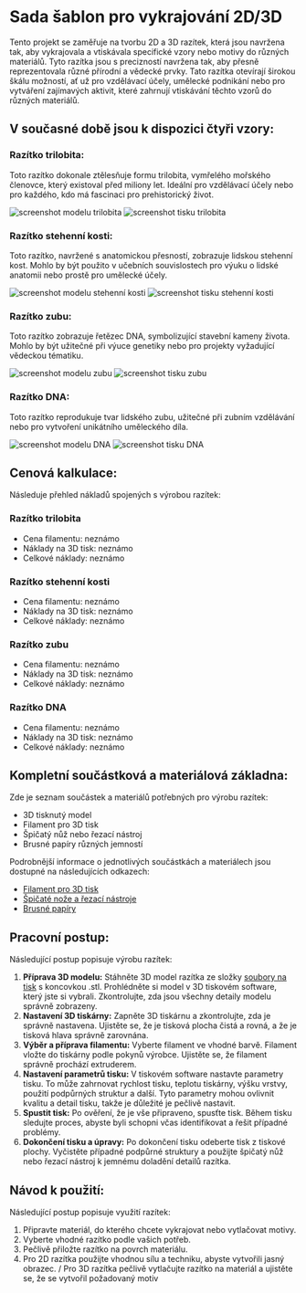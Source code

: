 # Sada šablon pro vykrajování 2D/3D
Tento projekt se zaměřuje na tvorbu 2D a 3D razítek, která jsou navržena tak, aby vykrajovala a vtiskávala specifické vzory nebo motivy do různých materiálů. Tyto razítka jsou s precizností navržena tak, aby přesně reprezentovala různé přírodní a vědecké prvky.
Tato razítka otevírají širokou škálu možností, ať už pro vzdělávací účely, umělecké podnikání nebo pro vytváření zajímavých aktivit, které zahrnují vtiskávání těchto vzorů do různých materiálů.

## V současné době jsou k dispozici čtyři vzory:

### Razítko trilobita:
Toto razítko dokonale ztělesňuje formu trilobita, vymřelého mořského členovce, který existoval před miliony let. Ideální pro vzdělávací účely nebo pro každého, kdo má fascinaci pro prehistorický život.

![screenshot modelu trilobita](https://github.com/pslib-cz/2022-p2a-mme-pppp-PeterHonzejk/blob/main/documentation/img/trilobit_model.jpg)
![screenshot tisku trilobita](https://github.com/pslib-cz/2022-p2a-mme-pppp-PeterHonzejk/blob/main/documentation/img/trilobit_print.png)

###  Razítko stehenní kosti:
Toto razítko, navržené s anatomickou přesností, zobrazuje lidskou stehenní kost. Mohlo by být použito v učebních souvislostech pro výuku o lidské anatomii nebo prostě pro umělecké účely.

![screenshot modelu stehenní kosti](https://github.com/pslib-cz/2022-p2a-mme-pppp-PeterHonzejk/blob/main/documentation/img/bone_model.jpg)
![screenshot tisku stehenní kosti](https://github.com/pslib-cz/2022-p2a-mme-pppp-PeterHonzejk/blob/main/documentation/img/bone_print.jpg)

### Razítko zubu:
Toto razítko zobrazuje řetězec DNA, symbolizující stavební kameny života. Mohlo by být užitečné při výuce genetiky nebo pro projekty vyžadující vědeckou tématiku.

![screenshot modelu zubu](https://github.com/pslib-cz/2022-p2a-mme-pppp-PeterHonzejk/blob/main/documentation/img/tooth_model.png)
![screenshot tisku zubu](https://github.com/pslib-cz/2022-p2a-mme-pppp-PeterHonzejk/blob/main/documentation/img/tooth_print.png)

### Razítko DNA:
Toto razítko reprodukuje tvar lidského zubu, užitečné při zubním vzdělávání nebo pro vytvoření unikátního uměleckého díla.

![screenshot modelu DNA](https://github.com/pslib-cz/2022-p2a-mme-pppp-PeterHonzejk/blob/main/documentation/img/dna_model.png)
![screenshot tisku DNA](https://github.com/pslib-cz/2022-p2a-mme-pppp-PeterHonzejk/blob/main/documentation/img/dna_print.png)

## Cenová kalkulace:
Následuje přehled nákladů spojených s výrobou razítek:

### Razítko trilobita
- Cena filamentu: neznámo
- Náklady na 3D tisk: neznámo
- Celkové náklady: neznámo

###  Razítko stehenní kosti
- Cena filamentu: neznámo
- Náklady na 3D tisk: neznámo
- Celkové náklady: neznámo

### Razítko zubu
- Cena filamentu: neznámo
- Náklady na 3D tisk: neznámo
- Celkové náklady: neznámo

### Razítko DNA
- Cena filamentu: neznámo
- Náklady na 3D tisk: neznámo
- Celkové náklady: neznámo

## Kompletní součástková a materiálová základna:
Zde je seznam součástek a materiálů potřebných pro výrobu razítek:

- 3D tisknutý model
- Filament pro 3D tisk
- Špičatý nůž nebo řezací nástroj
- Brusné papíry různých jemností

Podrobnější informace o jednotlivých součástkách a materiálech jsou dostupné na následujících odkazech:
- [Filament pro 3D tisk](url-to-filament)
- [Špičaté nože a řezací nástroje](url-to-cutting-tools)
- [Brusné papíry](url-to-sandpaper)

## Pracovní postup:
Následující postup popisuje výrobu razítek:

1. **Příprava 3D modelu:** Stáhněte 3D model razítka ze složky [soubory na tisk](https://github.com/pslib-cz/2022-p2a-mme-pppp-PeterHonzejk/tree/main/print%20files) s koncovkou .stl. Prohlédněte si model v 3D tiskovém software, který jste si vybrali. Zkontrolujte, zda jsou všechny detaily modelu správně zobrazeny.
2. **Nastavení 3D tiskárny:** Zapněte 3D tiskárnu a zkontrolujte, zda je správně nastavena. Ujistěte se, že je tisková plocha čistá a rovná, a že je tisková hlava správně zarovnána.
3. **Výběr a příprava filamentu:** Vyberte filament ve vhodné barvě. Filament vložte do tiskárny podle pokynů výrobce. Ujistěte se, že filament správně prochází extruderem.
4. **Nastavení parametrů tisku:** V tiskovém software nastavte parametry tisku. To může zahrnovat rychlost tisku, teplotu tiskárny, výšku vrstvy, použití podpůrných struktur a další. Tyto parametry mohou ovlivnit kvalitu a detail tisku, takže je důležité je pečlivě nastavit.
5. **Spustit tisk:** Po ověření, že je vše připraveno, spusťte tisk. Během tisku sledujte proces, abyste byli schopni včas identifikovat a řešit případné problémy.
6. **Dokončení tisku a úpravy:** Po dokončení tisku odeberte tisk z tiskové plochy. Vyčistěte případné podpůrné struktury a použijte špičatý nůž nebo řezací nástroj k jemnému doladění detailů razítka.

## Návod k použití:
Následující postup popisuje využití razítek:

1. Připravte materiál, do kterého chcete vykrajovat nebo vytlačovat motivy.
2. Vyberte vhodné razítko podle vašich potřeb.
3. Pečlivě přiložte razítko na povrch materiálu.
4. Pro 2D razítka použijte vhodnou sílu a techniku, abyste vytvořili jasný obrazec. / Pro 3D razítka pečlivě vytlačujte razítko na materiál a ujistěte se, že se vytvořil požadovaný motiv
